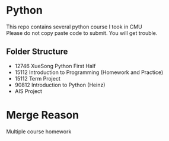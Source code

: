 # Python
This repo contains several python course I took in CMU <br>
Please do not copy paste code to submit. You will get trouble.

## Folder Structure
* 12746 XueSong Python First Half
* 15112 Introduction to Programming (Homework and Practice)
* 15112 Term Project
* 90812 Introduction to Python (Heinz)
* AIS Project

# Merge Reason
Multiple course homework
